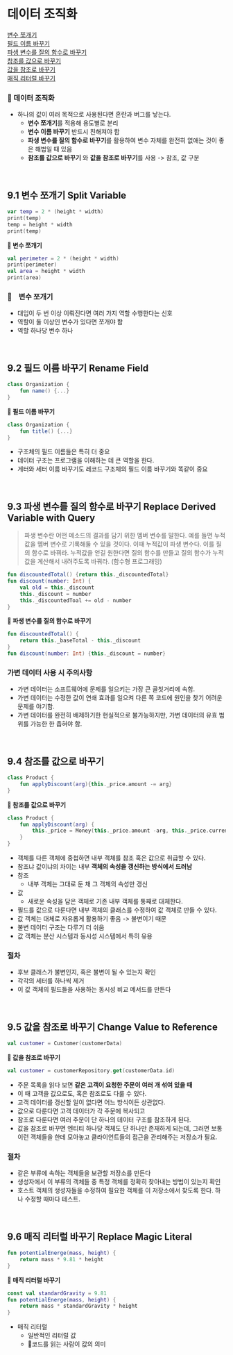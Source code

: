 # 데이터 조직화
[변수 쪼개기](#id-section1)<br>
[필드 이름 바꾸기](#id-section2)<br>
[파생 변수를 질의 함수로 바꾸기](#id-section3)<br>
[참조를 값으로 바꾸기](#id-section4)<br>
[값을 참조로 바꾸기](#id-section5)<br>
[매직 리터럴 바꾸기](#id-section6)<br>


### 📂  데이터 조직화
- 하나의 값이 여러 목적으로 사용된다면 혼란과 버그를 낳는다.
	- **변수 쪼개기**를 적용해 용도별로 분리
	- **변수 이름 바꾸기** 반드시 친해져야 함 
	- **파생 변수를 질의 함수로 바꾸기**를 활용하여 변수 자체를 완전히 없애는 것이 좋은 해법일 때 있음
	- **참조를 값으로 바꾸기** 와 **값을 참조로 바꾸기**를 사용 -> 참조, 값 구분 

<br>
<div id='id-section1'/>

## 9.1 변수 쪼개기 Split Variable

```kotlin
var temp = 2 * (height * width)
print(temp)
temp = height * width
print(temp)
```
**🔻 변수 쪼개기**
```kotlin
val perimeter = 2 * (height * width)
print(perimeter)
val area = height * width
print(area)
```
### 🔎 &nbsp;&nbsp; 변수 쪼개기 
- 대입이 두 번 이상 이뤄진다면 여러 가지 역할 수행한다는 신호 
- 역할이 둘 이상인 변수가 있다면 쪼개야 함
- 역할 하나당 변수 하나


<br>
<div id='id-section2'/>

## 9.2 필드 이름 바꾸기 Rename Field
```kotlin
class Organization {
	fun name() {...}
}
```
**🔻 필드 이름 바꾸기**
```kotlin
class Organization {
	fun title() {...}
}
```

- 구조체의 필드 이름들은 특히 더 중요
- 데이터 구조는 프로그램을 이해하는 데 큰 역할을 한다.
- 게터와 세터 이름 바꾸기도 레코드 구조체의 필드 이름 바꾸기와 똑같이 중요

<br>
<div id='id-section3'/>

## 9.3 파생 변수를 질의 함수로 바꾸기 Replace Derived Variable with Query
> 파생 변수란
> 어떤 메소드의 결과를 담기 위한 멤버 변수를 말한다. 예를 들면 누적 값을 멤버 변수로 기록해둘 수 있을 것이다. 이때 누적값이 파생 변수다. 
> 이를 질의 함수로 바꿔라. 누적값을 얻길 원한다면 질의 함수를 만들고 질의 함수가 누적 값을 계산해서 내려주도록 바꿔라. (함수형 프로그래밍)
```kotlin
fun discountedTotal() {return this._discountedTotal}
fun discount(number: Int) {
	val old = this._discount
	this._discount = number
	this._discountedToal += old - number
}
```
**🔻 파생 변수를 질의 함수로 바꾸기**
```kotlin
fun discountedTotal() {
	return this._baseTotal - this._discount
}
fun discount(number: Int) {this._discount = number}
```

### 가변 데이터 사용 시 주의사항
- 가변 데이터는 소프트웨어에 문제를 일으키는 가장 큰 골칫거리에 속함.
- 가변 데이터는 수정한 값이 연쇄 효과를 일으켜 다른 쪽 코드에 원인을 찾기 어려운 문제를 야기함.
- 가변 데이터를 완전히 배제하기한 현실적으로 불가능하지만, 가변 데이터의 유효 범위를 가능한 한 좁혀야 함.

<br>
<div id='id-section4'/>

## 9.4 참조를 값으로 바꾸기

```kotlin
class Product {
	fun applyDiscount(arg){this._price.amount -= arg}
}
```
**🔻 참조를 값으로 바꾸기**
```kotlin
class Product {
	fun applyDiscount(arg) {
		this._price = Money(this._price.amount -arg, this._price.currency)
	}
}
```

- 객체를 다른 객체에 중첩하면 내부 객체를 참조 혹은 값으로 취급할 수 있다.
- 참조냐 값이냐의 차이는 내부 **객체의 속성을 갱신하는 방식에서 드러남**
- 참조
	- 내부 객체는 그대로 둔 채 그 객체의 속성만 갱신
- 값
	- 새로운 속성을 담은 객체로 기존 내부 객체를 통째로 대체한다.
- 필드를 값으로 다룬다면 내부 객체의 클래스를 수정하여 값 객체로 만들 수 있다.
- 값 객체는 대체로 자유롭게 활용하기 좋음 -> 불변이기 때문
- 불변 데이터 구조는 다루기 더 쉬움
- 값 객체는 분산 시스템과 동시성 시스템에서 특히 유용

### **절차** 
- 후보 클래스가 불변인지, 혹은 불변이 될 수 있는지 확인
- 각각의 세터를 하나씩 제거
- 이 값 객체의 필드들을 사용하는 동시성 비교 메서드를 만든다

<br>
<div id='id-section5'/>

## 9.5 값을 참조로 바꾸기 Change Value to Reference

```kotlin
val customer = Customer(customerData)
```
**🔻 값을 참조로 바꾸기**
```kotlin
val customer = customerRepository.get(customerData.id)
```

- 주문 목록을 읽다 보면 **같은 고객이 요청한 주문이 여러 개 섞여 있을 때**
- 이 때 고객을 값으로도, 혹은 참조로도 다룰 수 있다.
- 고객 데이터를 갱신할 일이 없다면 어느 방식이든 상관없다.
- 값으로 다룬다면 고객 데이터가 각 주문에 복사되고
- 참조로 다룬다면 여러 주문이 단 하나의 데이터 구조를 참조하게 된다.
- 값을 참조로 바꾸면 엔티티 하나당 객체도 단 하나만 존재하게 되는데, 그러면 보통 이런 객체들을 한데 모아놓고 클라이언트들의 접근을 관리해주는 저장소가 필요.

### **절차** 

- 같은 부류에 속하는 객체들을 보관할 저장소를 만든다
- 생성자에서 이 부류의 객체들 중 특정 객체를 정확히 찾아내는 방법이 있는지 확인
- 호스트 객체의 생성자들을 수정하여 필요한 객체를 이 저장소에서 찾도록 한다. 하나 수정할 때마다 테스트.


<br>
<div id='id-section6'/>

## 9.6 매직 리터럴 바꾸기 Replace Magic Literal

```kotlin
fun potentialEnerge(mass, height) {
	return mass * 9.81 * height
}
```
**🔻 매직 리터럴 바꾸기**
```kotlin
const val standardGravity = 9.81
fun potentialEnerge(mass, height) {
	return mass * standardGravity * height
}

```

- 매직 리터럴
	- 일반적인 리터럴 값
	- 코드를 읽는 사람이 값의 의미
<!--stackedit_data:
eyJoaXN0b3J5IjpbLTY1ODQ0MzAyNiwtMTA0NDMzMjk3NywxMz
IwNzY4MCwzNTI0MzQ5NDQsLTE1ODE3MjczMTEsLTE2NTgyNTcx
NTgsNjcxMTYwMDY4LC0xNDMzNTUyNzM2LDEyMzk0NDAwNDYsLT
IwNjc1MjM4MjksNjEwMDc1OSwtNTIxNzgzNzIsMTI5MTQ0MTYw
NywxNTYzMTg3NzkxLC0xNTU5MTc4NzE4LDEwODQxMTgxNDUsLT
Y3NzAzNDcxNywtMjA0NDk3OTY2NywxMTE4MDY2OTYsNDcyMjc5
MzE3XX0=
-->